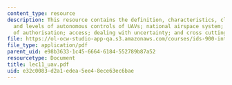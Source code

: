 ```yaml
---
content_type: resource
description: This resource contains the definition, characteristics, classes, applications
  and levels of autonomous controls of UAVs; national airspace system; certificate
  of authorisation; access; dealing with uncertainty; and cross cutting themes.
file: https://ol-ocw-studio-app-qa.s3.amazonaws.com/courses/ids-900-integrating-doctoral-seminar-on-emerging-technologies-fall-2005/e32c0083d2a1edea5ee48ece63ec6bae_lec11_uav.pdf
file_type: application/pdf
parent_uid: e98b3633-1c45-6664-6184-552789b87a52
resourcetype: Document
title: lec11_uav.pdf
uid: e32c0083-d2a1-edea-5ee4-8ece63ec6bae
---
```

